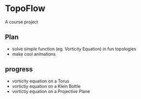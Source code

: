 # TopoFlow
A course project

## Plan
- solve simple function (eg. Vorticity Equation) in fun topologies
- make cool animations

## progress
- vorticity equation on a Torus
- vortictiy equation on a Klein Bottle
- vortictiy equation on a Projective Plane